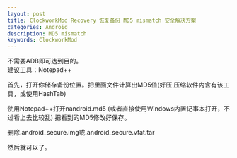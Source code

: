 ```yaml
---
layout: post
title: ClockworkMod Recovery 恢复备份 MD5 mismatch 安全解决方案
categories: Android
description: MD5 mismatch
keywords: ClockworkMod
---
```


不需要ADB即可达到目的。  
建议工具：Notepad++  

首先，打开你储存备份位置。把里面文件计算出MD5值(好压 压缩软件内含有该工具，或使用HashTab)  

使用Notepad++打开nandroid.md5 (或者直接使用Windows内置记事本打开，不过看上去比较乱)
把看到的MD5修改好保存。  

删除.android_secure.img或.android_secure.vfat.tar  

然后就可以了。



